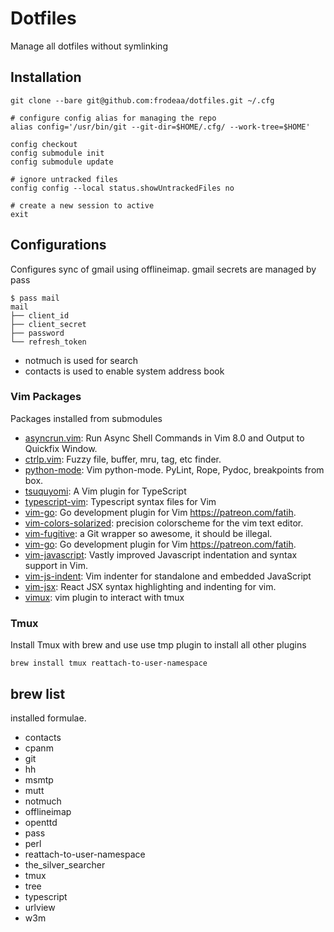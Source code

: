 # Dotfiles

Manage all dotfiles without symlinking

## Installation

    git clone --bare git@github.com:frodeaa/dotfiles.git ~/.cfg

    # configure config alias for managing the repo
    alias config='/usr/bin/git --git-dir=$HOME/.cfg/ --work-tree=$HOME'

    config checkout
    config submodule init
    config submodule update

    # ignore untracked files
    config config --local status.showUntrackedFiles no

    # create a new session to active
    exit

## Configurations

Configures sync of gmail using offlineimap. gmail secrets are
managed by pass

    $ pass mail
    mail
    ├── client_id
    ├── client_secret
    ├── password
    └── refresh_token

 - notmuch is used for search
 - contacts is used to enable system address book

### Vim Packages

Packages installed from submodules

 - [asyncrun.vim](https://github.com/skywind3000/asyncrun.vim): Run Async Shell Commands in Vim 8.0 and Output to Quickfix Window.
 - [ctrlp.vim](https://github.com/kien/ctrlp.vim): Fuzzy file, buffer, mru, tag, etc finder.
 - [python-mode](https://github.com/python-mode/python-mode): Vim python-mode. PyLint, Rope, Pydoc, breakpoints from box.
 - [tsuquyomi](https://github.com/Quramy/tsuquyomi): A Vim plugin for TypeScript
 - [typescript-vim](https://github.com/leafgarland/typescript-vim): Typescript syntax files for Vim
 - [vim-go](https://github.com/fatih/vim-go): Go development plugin for Vim https://patreon.com/fatih.
 - [vim-colors-solarized](https://github.com/altercation/vim-colors-solarized): precision colorscheme for the vim text editor.
 - [vim-fugitive](https://github.com/tpope/vim-fugitive): a Git wrapper so awesome, it should be illegal.
 - [vim-go](https://github.com/fatih/vim-go): Go development plugin for Vim https://patreon.com/fatih.
 - [vim-javascript](https://github.com/pangloss/vim-javascript): Vastly improved Javascript indentation and syntax support in Vim.
 - [vim-js-indent](https://github.com/jason0x43/vim-js-indent): Vim indenter for standalone and embedded JavaScript
 - [vim-jsx](https://github.com/mxw/vim-jsx): React JSX syntax highlighting and indenting for vim.
 - [vimux](https://github.com/benmills/vimux): vim plugin to interact with tmux

### Tmux

Install Tmux with brew and use use tmp plugin to install
all other plugins

    brew install tmux reattach-to-user-namespace

## brew list

installed formulae.

 - contacts
 - cpanm
 - git
 - hh
 - msmtp
 - mutt
 - notmuch
 - offlineimap
 - openttd
 - pass
 - perl
 - reattach-to-user-namespace
 - the_silver_searcher
 - tmux
 - tree
 - typescript
 - urlview
 - w3m
